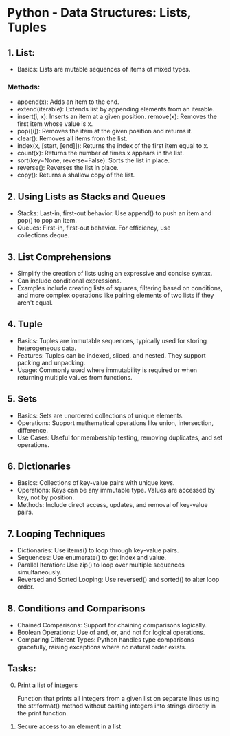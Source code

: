 # Python - Data Structures: Lists, Tuples

## 1. List:
* Basics: Lists are mutable sequences of items of mixed types.
### Methods:
* append(x): Adds an item to the end.
* extend(iterable): Extends list by appending elements from an iterable.
* insert(i, x): Inserts an item at a given position.
remove(x): Removes the first item whose value is x.
* pop([i]): Removes the item at the given position and returns it.
* clear(): Removes all items from the list.
* index(x, [start, [end]]): Returns the index of the first item equal to x.
* count(x): Returns the number of times x appears in the list.
* sort(key=None, reverse=False): Sorts the list in place.
* reverse(): Reverses the list in place.
* copy(): Returns a shallow copy of the list.

## 2. Using Lists as Stacks and Queues
* Stacks: Last-in, first-out behavior. Use append() to push an item and pop() to pop an item.
* Queues: First-in, first-out behavior. For efficiency, use collections.deque.

## 3. List Comprehensions
* Simplify the creation of lists using an expressive and concise syntax.
* Can include conditional expressions.
* Examples include creating lists of squares, filtering based on conditions, and more complex operations like pairing elements of two lists if they aren't equal.

## 4. Tuple
* Basics: Tuples are immutable sequences, typically used for storing heterogeneous data.
* Features: Tuples can be indexed, sliced, and nested. They support packing and unpacking.
* Usage: Commonly used where immutability is required or when returning multiple values from functions.

## 5. Sets
* Basics: Sets are unordered collections of unique elements.
* Operations: Support mathematical operations like union, intersection, difference.
* Use Cases: Useful for membership testing, removing duplicates, and set operations.

## 6. Dictionaries
* Basics: Collections of key-value pairs with unique keys.
* Operations: Keys can be any immutable type. Values are accessed by key, not by position.
* Methods: Include direct access, updates, and removal of key-value pairs.

## 7. Looping Techniques
* Dictionaries: Use items() to loop through key-value pairs.
* Sequences: Use enumerate() to get index and value.
* Parallel Iteration: Use zip() to loop over multiple sequences simultaneously.
* Reversed and Sorted Looping: Use reversed() and sorted() to alter loop order.

## 8. Conditions and Comparisons
* Chained Comparisons: Support for chaining comparisons logically.
* Boolean Operations: Use of and, or, and not for logical operations.
* Comparing Different Types: Python handles type comparisons gracefully, raising exceptions where no natural order exists.

## Tasks:

0. Print a list of integers

    Function that prints all integers from a given list on separate lines using the str.format() method without casting integers into strings directly in the print function.

1. Secure access to an element in a list

